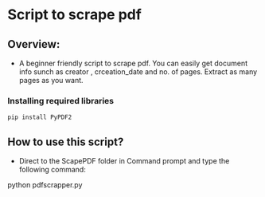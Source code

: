 # Script to scrape pdf

## Overview:
- A beginner friendly script to scrape pdf. You can easily get document info sunch as creator , crceation_date and no. of pages. Extract as many pages as you want.


### Installing required libraries

`` pip install PyPDF2 ``

## How to use this script?

- Direct to the ScapePDF folder in Command prompt and type the following command:  

python pdfscrapper.py
